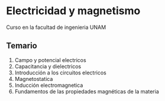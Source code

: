 # Electricidad y magnetismo

Curso en la facultad de ingenieria UNAM

## Temario

1. Campo y potencial electricos
2. Capacitancia y dielectricos
3. Introducción a los circuitos electricos
4. Magnetostatica
5. Inducción electromagnetica
6. Fundamentos de las propiedades magnéticas de la materia
